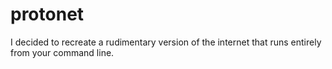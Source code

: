 # protonet
I decided to recreate a rudimentary version of the internet that runs entirely from your command line.
